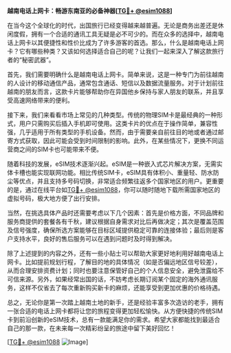 **越南电话上网卡：畅游东南亚的必备神器[[TG💪+ @esim1088](https://t.me/s/esim1088)]**

在当今这个全球化的时代，出国旅行已经变得越来越普遍。无论是商务出差还是休闲度假，拥有一个合适的通讯工具无疑是必不可少的。而在众多的选择中，越南电话上网卡以其便捷性和性价比成为了许多游客的首选。那么，什么是越南电话上网卡？它有哪些种类？又该如何选择适合自己的呢？让我们一起来深入了解这款旅行者的“秘密武器”。

首先，我们需要明确什么是越南电话上网卡。简单来说，这是一种专门为前往越南的人设计的移动通信产品，通常包含通话、短信以及数据流量服务。对于计划前往越南的朋友而言，这款卡片能够帮助你在异国他乡保持与家人朋友的联系，并且享受高速网络带来的便利。

接下来，我们来看看市场上常见的几种类型。传统的物理SIM卡是最经典的一种形式，用户只需购买后插入手机即可使用。这类卡片的优点在于操作简单，兼容性强，几乎适用于所有类型的手机设备。然而，由于需要亲自前往目的地或者通过邮寄方式获取，因此可能会受到时间限制的影响。此外，在某些情况下，更换不同运营商之间的SIM卡也可能带来不便。

随着科技的发展，eSIM技术逐渐兴起。eSIM是一种嵌入式芯片解决方案，无需实体卡槽也能实现联网功能。相比传统SIM卡，eSIM具有体积小、重量轻、防水防尘等优点，并且支持多号码切换，非常适合频繁往返多个国家地区的用户。更重要的是，通过在线平台如[TG💪+ @esim1088](https://t.me/s/esim1088)，你可以随时随地下载所需国家地区的虚拟号码，极大地方便了出行安排。

当然，在挑选具体产品时还需要考虑以下几个因素：首先是价格方面，不同品牌和服务商提供的套餐各有千秋，建议根据自身需求对比后再做决定；其次是覆盖范围及信号强度，确保所选方案能够在目标区域提供稳定可靠的连接体验；最后则是客户支持水平，良好的售后服务可以在遇到问题时及时得到解决。

除了上述提到的内容之外，还有一些小贴士可以帮助大家更好地利用好越南电话上网卡。比如提前规划行程，了解目的地的具体情况（如是否偏远地区信号较差），从而合理安排资费计划；同时也要注意保管好自己的个人信息安全，避免泄露给不可信来源。另外，如果经常出国的话，不妨考虑长期订阅某个固定的海外通讯服务，这样不仅省去了每次重新购买新卡的麻烦，还能享受到更加优惠的价格待遇。

总之，无论你是第一次踏上越南土地的新手，还是经验丰富多次造访的老手，拥有一张合适的电话上网卡都将让您的旅程变得更加轻松愉快。从方便快捷的传统SIM卡到前沿创新的eSIM技术，总有一款能满足你的需求。希望大家都能找到最适合自己的那一款，在未来每一次精彩纷呈的旅途中留下美好回忆！

[[TG💪+ @esim1088](https://t.me/s/esim1088) ![Image](https://i.postimg.cc/4NQfJmqS/Snipaste-2025-05-13-00-14-12.png)]